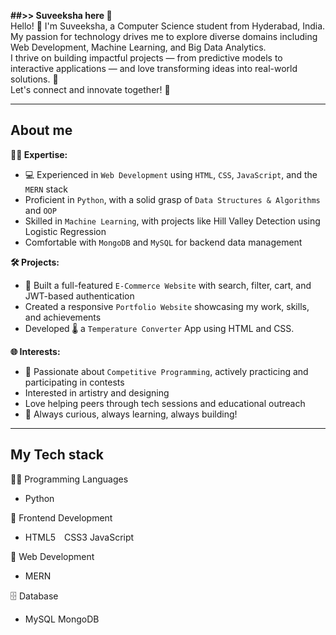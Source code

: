 **##>> Suveeksha here 👋** <br>
Hello! 👋 I'm Suveeksha, a Computer Science student from Hyderabad, India.  
My passion for technology drives me to explore diverse domains including Web Development, Machine Learning, and Big Data Analytics.  
I thrive on building impactful projects — from predictive models to interactive applications — and love transforming ideas into real-world solutions. 🚀    
Let's connect and innovate together! 🌟

---
About me 
---
**👩‍💻 Expertise:**
* 💻 Experienced in `Web Development` using `HTML`, `CSS`, `JavaScript`, and the `MERN` stack  
*  Proficient in `Python`, with a solid grasp of `Data Structures & Algorithms` and `OOP`  
*  Skilled in `Machine Learning`, with projects like Hill Valley Detection using Logistic Regression  
*  Comfortable with `MongoDB` and `MySQL` for backend data management  

**🛠️ Projects:**
* 🛒 Built a full-featured `E-Commerce Website` with search, filter, cart, and JWT-based authentication  
*  Created a responsive `Portfolio Website` showcasing my work, skills, and achievements  
*  Developed 🌡️ a `Temperature Converter` App using HTML and CSS.

**🌐 Interests:**
* 🏁 Passionate about `Competitive Programming`, actively practicing and participating in contests  
*  Interested in artistry and designing  
*  Love helping peers through tech sessions and educational outreach  
* 🧩 Always curious, always learning, always building!  

---
My Tech stack
---
🧑‍💻 Programming Languages
* Python

🎨 Frontend Development
* HTML5 CSS3 JavaScript

🤖 Web Development
* MERN

🗄️ Database
* MySQL MongoDB


